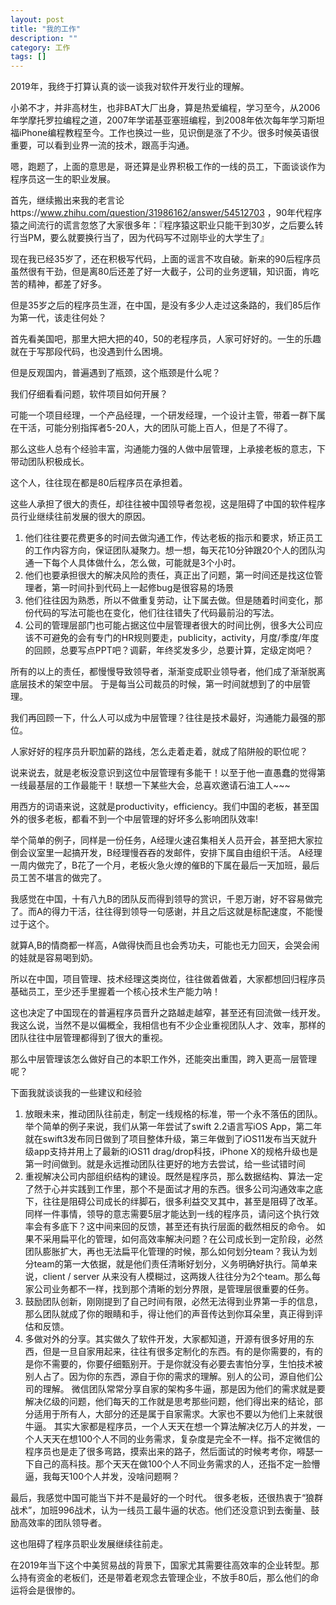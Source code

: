 ```yaml
---
layout: post
title: "我的工作"
description: ""
category: 工作
tags: []
---
```



2019年，我终于打算认真的谈一谈我对软件开发行业的理解。

小弟不才，并非高材生，也非BAT大厂出身，算是热爱编程，学习至今，从2006年学摩托罗拉编程之道，2007年学诺基亚塞班编程，到2008年依次每年学习斯坦福iPhone编程教程至今。工作也换过一些，见识倒是涨了不少。很多时候英语很重要，可以看到业界一流的技术，跟高手沟通。

嗯，跑题了，上面的意思是，哥还算是业界积极工作的一线的员工，下面谈谈作为程序员这一生的职业发展。

首先，继续搬出来我的老言论https://www.zhihu.com/question/31986162/answer/54512703 ，90年代程序猿之间流行的谎言忽悠了大家很多年：『程序猿这职业只能干到30岁，之后要么转行当PM，要么就要换行当了，因为代码写不过刚毕业的大学生了』

现在我已经35岁了，还在积极写代码，上面的谣言不攻自破。新来的90后程序员虽然很有干劲，但是离80后还差了好一大截子，公司的业务逻辑，知识面，肯吃苦的精神，都差了好多。

但是35岁之后的程序员生涯，在中国，是没有多少人走过这条路的，我们85后作为第一代，该走往何处？

首先看美国吧，那里大把大把的40，50的老程序员，人家可好好的。一生的乐趣就在于写那段代码，也没遇到什么困境。

但是反观国内，普遍遇到了瓶颈，这个瓶颈是什么呢？

我们仔细看看问题，软件项目如何开展？

可能一个项目经理，一个产品经理，一个研发经理，一个设计主管，带着一群下属在干活，可能分别指挥者5-20人，大的团队可能上百人，但是了不得了。

那么这些人总有个经验丰富，沟通能力强的人做中层管理，上承接老板的意志，下带动团队积极成长。

这个人，往往现在都是80后程序员在承担着。

这些人承担了很大的责任，却往往被中国领导者忽视，这是阻碍了中国的软件程序员行业继续往前发展的很大的原因。

1. 他们往往要花费更多的时间去做沟通工作，传达老板的指示和要求，矫正员工的工作内容方向，保证团队凝聚力。想一想，每天花10分钟跟20个人的团队沟通一下每个人具体做什么，怎么做，可能就是3个小时。
2. 他们也要承担很大的解决风险的责任，真正出了问题，第一时间还是找这位管理者，第一时间扑到代码上一起修bug是很容易的场景
3. 他们往往因为熟悉，所以不做重复劳动，让下属去做。但是随着时间变化，那份代码的写法可能也在变化，他们往往错失了代码最前沿的写法。
4. 公司的管理层部门也可能占据这位中层管理者很大的时间比例，很多大公司应该不可避免的会有专门的HR规则要走，publicity，activity，月度/季度/年度的回顾，总要写点PPT吧？调薪，年终奖发多少，总要计算，定级定岗吧？

所有的以上的责任，都慢慢导致领导者，渐渐变成职业领导者，他们成了渐渐脱离底层技术的架空中层。
于是每当公司裁员的时候，第一时间就想到了的中层管理。

我们再回顾一下，什么人可以成为中层管理？往往是技术最好，沟通能力最强的那位。

人家好好的程序员升职加薪的路线，怎么走着走着，就成了陷阱般的职位呢？

说来说去，就是老板没意识到这位中层管理有多能干！以至于他一直愚蠢的觉得第一线最基层的工作最能干！联想一下某些大会，总喜欢邀请石油工人~~~

用西方的词语来说，这就是productivity，efficiency。我们中国的老板，甚至国外的很多老板，都看不到一个中层管理的好坏多么影响团队效率!

举个简单的例子，同样是一份任务，A经理火速召集相关人员开会，甚至把大家拉倒会议室里一起搞开发，B经理慢吞吞的发邮件，安排下属自由组织干活。
A经理一周内做完了，B花了一个月，老板火急火燎的催B的下属在最后一天加班，最后员工苦不堪言的做完了。

我感觉在中国，十有八九B的团队反而得到领导的赏识，千恩万谢，好不容易做完了。而A的得力干活，往往得到领导一句感谢，并且之后这就是标配速度，不能慢过于这个。

就算A,B的情商都一样高，A做得快而且也会秀功夫，可能也无力回天，会哭会闹的娃就是容易喝到奶。

所以在中国，项目管理、技术经理这类岗位，往往做着做着，大家都想回归程序员基础员工，至少还手里握着一个核心技术生产能力呐！

这也决定了中国现在的普遍程序员晋升之路越走越窄，甚至还有回流做一线开发。我这么说，当然不是以偏概全，我相信也有不少企业重视团队人才、效率，那样的团队往往中层管理都得到了很大的重视。

那么中层管理该怎么做好自己的本职工作外，还能突出重围，跨入更高一层管理呢？

下面我就谈谈我的一些建议和经验

1. 放眼未来，推动团队往前走，制定一线规格的标准，带一个永不落伍的团队。举个简单的例子来说，我们从第一年尝试了swift 2.2语言写iOS App，第二年就在swift3发布同日做到了项目整体升级，第三年做到了iOS11发布当天就升级app支持并用上了最新的iOS11 drag/drop科技，iPhone X的规格升级也是第一时间做到。就是永远推动团队往更好的地方去尝试，给一些试错时间
2. 重视解决公司内部组织结构的建设。既然是程序员，那么数据结构、算法一定了然于心并实践到工作里，那个不是面试才用的东西。很多公司沟通效率之底下，往往是阻碍公司成长的绊脚石，很多利益交叉其中，甚至是阻碍了改革。同样一件事情，领导的意志需要5层才能达到一线的程序员，请问这个执行效率会有多底下？这中间来回的反馈，甚至还有执行层面的截然相反的命令。
如果不采用扁平化的管理，如何高效率解决问题？在公司成长到一定阶段，必然团队膨胀扩大，再也无法扁平化管理的时候，那么如何划分team？我认为划分team的第一大依据，就是他们责任清晰好划分，义务明确好执行。简单来说，client / server 从来没有人模糊过，这两拨人往往分为2个team。那么每家公司业务都不一样，找到那个清晰的划分界限，是管理层很重要的任务。
3. 鼓励团队创新，刚刚提到了自己时间有限，必然无法得到业界第一手的信息，那么团队就成了你的眼睛和手，得让他们的声音传达到你耳朵里，真正得到评估和反馈。
4. 多做对外的分享。其实做久了软件开发，大家都知道，开源有很多好用的东西，但是一旦自家用起来，往往有很多定制化的东西。有的是你需要的，有的是你不需要的，你要仔细甄别开。于是你就没有必要去害怕分享，生怕技术被别人占了。因为你的东西，源自于你的需求的理解。别人的公司，源自他们公司的理解。
微信团队常常分享自家的架构多牛逼，那是因为他们的需求就是要解决亿级的问题，他们每天的工作就是思考那些问题，他们得出来的结论，部分适用于所有人，大部分的还是属于自家需求。大家也不要以为他们上来就很牛逼。
其实大家都是程序员，一个人天天在想一个算法解决亿万人的并发，一个人天天在想100个人不同的业务需求，复杂度是完全不一样。指不定微信的程序员也是走了很多弯路，摸索出来的路子，然后面试的时候考考你，嘚瑟一下自己的高科技。那个天天在做100个人不同业务需求的人，还指不定一脸懵逼，我每天100个人并发，没啥问题啊？


最后，我感觉中国可能当下并不是最好的一个时代。
很多老板，还很热衷于“狼群战术”，加班996战术，认为一线员工最牛逼的状态。他们还没意识到去衡量、鼓励高效率的团队领导者。

这也阻碍了程序员职业发展继续往前走。

在2019年当下这个中美贸易战的背景下，国家尤其需要往高效率的企业转型。那么持有资金的老板们，还是带着老观念去管理企业，不放手80后，那么他们的命运将会是很惨的。















